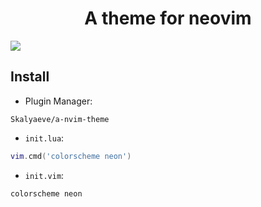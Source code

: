 # <h1 align="center">A theme for neovim</h1>
![](https://github.com/Skalyaeve/images-1/blob/main/screenshot/nvim-theme.png)

## Install
- Plugin Manager:
```
Skalyaeve/a-nvim-theme
```

- `init.lua`:
```lua
vim.cmd('colorscheme neon')
```

- `init.vim`:
```vim
colorscheme neon
```
